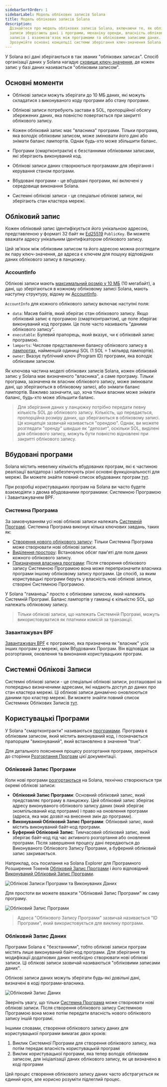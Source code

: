 ```yaml
---
sidebarSortOrder: 1
sidebarLabel: Модель облікових записів Solana
title: Модель облікових записів Solana
description:
  Дізнайтеся про модель облікових записів Solana, включаючи те, як облікові
  записи зберігають дані і програми, механіку оренди, власність облікових
  записів і взаємозв'язок між програмами та обліковими записами даних.
  Зрозумійте основні концепції системи зберігання ключ-значення Solana.
---
```


У Solana всі дані зберігаються в так званих "облікових записах". Спосіб
організації даних у Solana нагадує
[сховище ключ-значення](https://uk.wikipedia.org/wiki/%D0%91%D0%B0%D0%B7%D0%B0_%D0%B4%D0%B0%D0%BD%D0%B8%D1%85_%C2%AB%D0%BA%D0%BB%D1%8E%D1%87%E2%80%94%D0%B7%D0%BD%D0%B0%D1%87%D0%B5%D0%BD%D0%BD%D1%8F%C2%BB),
де кожен запис у базі даних називається "обліковим записом".

## Основні моменти

- Облікові записи можуть зберігати до 10 МБ даних, які можуть складатися з
  виконуваного коду програми або стану програми.

- Облікові записи потребують застави в SOL, пропорційної обсягу збережених
  даних, яка повністю повертається при закритті облікового запису.

- Кожен обліковий запис має "власника" програми. Тільки програма, яка володіє
  обліковим записом, може змінювати його дані або знімати баланс лампортів.
  Однак будь-хто може збільшити баланс.

- Програми (смартконтракти) є безстанними обліковими записами, які зберігають
  виконуваний код.

- Облікові записи даних створюються програмами для зберігання і керування станом
  програми.

- Вбудовані програми - це вбудовані програми, які включені у середовище
  виконання Solana.

- Системні облікові записи - це спеціальні облікові записи, які зберігають стан
  кластера мережі.

## Обліковий запис

Кожен обліковий запис ідентифікується його унікальною адресою, представленою у
форматі 32 байт як [Ed25519](https://ed25519.cr.yp.to/) `PublicKey`. Ви можете
вважати адресу унікальним ідентифікатором облікового запису.

Цей зв'язок між обліковим записом та його адресою можна розглядати як пару
ключ-значення, де адреса є ключем для пошуку відповідних даних облікового запису
в ланцюжку.

### AccountInfo

Облікові записи мають
[максимальний розмір у 10 МБ](https://github.com/solana-labs/solana/blob/27eff8408b7223bb3c4ab70523f8a8dca3ca6645/sdk/program/src/system_instruction.rs#L85)
(10 мегабайт), а дані, що зберігаються в кожному обліковому записі Solana, мають
наступну структуру, відому як
[AccountInfo](https://github.com/solana-labs/solana/blob/27eff8408b7223bb3c4ab70523f8a8dca3ca6645/sdk/program/src/account_info.rs#L19).

`AccountInfo` для кожного облікового запису включає наступні поля:

- `data`: Масив байтів, який зберігає стан облікового запису. Якщо обліковий
  запис є програмою (смартконтрактом), це поле зберігає виконуваний код
  програми. Це поле часто називають "даними облікового запису".
- `executable`: Булевий прапорець, який вказує, чи є обліковий запис програмою.
- `lamports`: Числове представлення балансу облікового запису в
  [лампортах](/docs/terminology.md#lamport), найменшій одиниці SOL (1 SOL = 1
  мільярд лампортів).
- `owner`: Вказує публічний ключ (Program ID) програми, яка володіє обліковим
  записом.

Як ключова частина моделі облікових записів Solana, кожен обліковий запис у
Solana має визначеного "власника", а саме програму. Тільки програма, зазначена
як власник облікового запису, може змінювати дані, що зберігаються в обліковому
записі, або знімати баланс лампортів. Важливо зазначити, що, хоча тільки власник
може знімати баланс, будь-хто може збільшити баланс.

> Для зберігання даних у ланцюжку потрібно передати певну кількість SOL до
> облікового запису. Кількість, що передається, пропорційна розміру даних, що
> зберігаються в обліковому записі. Ця концепція зазвичай називається "орендою".
> Однак, ви можете розглядати "оренду" швидше як "депозит", оскільки SOL,
> виділені для облікового запису, можуть бути повністю відновлені при закритті
> облікового запису.

## Вбудовані програми

Solana містить невелику кількість вбудованих програм, які є частиною реалізації
валідатора і забезпечують різні основні функціональності для мережі. Ви можете
знайти повний список вбудованих програм
[тут](https://docs.anza.xyz/runtime/programs).

При розробці користувацьких програм на Solana ви часто будете взаємодіяти з
двома вбудованими програмами: Системною Програмою і Завантажувачем BPF.

### Системна Програма

За замовчуванням усі нові облікові записи належать
[Системній Програмі](https://github.com/solana-labs/solana/tree/27eff8408b7223bb3c4ab70523f8a8dca3ca6645/programs/system/src).
Системна Програма виконує кілька ключових завдань, таких як:

- [Створення нового облікового запису](https://github.com/solana-labs/solana/blob/27eff8408b7223bb3c4ab70523f8a8dca3ca6645/programs/system/src/system_processor.rs#L145):
  Тільки Системна Програма може створювати нові облікові записи.
- [Виділення простору](https://github.com/solana-labs/solana/blob/27eff8408b7223bb3c4ab70523f8a8dca3ca6645/programs/system/src/system_processor.rs#L70):
  Встановлює обсяг пам'яті для поля даних кожного облікового запису.
- [Призначення власника програми](https://github.com/solana-labs/solana/blob/27eff8408b7223bb3c4ab70523f8a8dca3ca6645/programs/system/src/system_processor.rs#L112):
  Після створення облікового запису Системною Програмою вона може перепризначити
  власника програми іншому обліковому запису програми. Це спосіб, за яким
  користувацькі програми беруть у власність нові облікові записи, створені
  Системною Програмою.

У Solana "гаманець" просто є обліковим записом, який належить Системній
Програмі. Баланс лампортів у гаманці є кількістю SOL, що належать обліковому
запису.

> Тільки облікові записи, що належать Системній Програмі, можуть
> використовуватися як платники комісій за транзакції.

### Завантажувач BPF

[Завантажувач BPF](https://github.com/solana-labs/solana/tree/27eff8408b7223bb3c4ab70523f8a8dca3ca6645/programs/bpf_loader/src)
є програмою, яка призначена як "власник" усіх інших програм у мережі, крім
Вбудованих Програм. Він відповідає за розгортання, оновлення та виконання
користувацьких програм.

## Системні Облікові Записи

Системні облікові записи - це спеціальні облікові записи, розташовані за
попередньо визначеними адресами, які надають доступ до даних про стан кластера
мережі. Ці облікові записи динамічно оновлюються даними про кластер мережі. Ви
можете знайти повний список Системних Облікових Записів
[тут](https://docs.anza.xyz/runtime/sysvars).

## Користувацькі Програми

У Solana "смартконтракти" називаються [програмами](/docs/core/programs.md).
Програма є обліковим записом, який містить виконуваний код, і позначається
прапорцем "виконуваний", який встановлено в значення "true".

Для детального пояснення процесу розгортання програми, зверніться до сторінки
[Розгортання Програм](/docs/programs/deploying.md) цієї документації.

### Обліковий Запис Програми

Коли нові програми
[розгортаються](https://github.com/solana-labs/solana/blob/27eff8408b7223bb3c4ab70523f8a8dca3ca6645/programs/bpf_loader/src/lib.rs#L498)
на Solana, технічно створюються три окремі облікові записи:

- **Обліковий Запис Програми**: Основний обліковий запис, який представляє
  програму в ланцюжку. Цей обліковий запис зберігає адресу виконуваного
  облікового запису даних (який зберігає зкомпільований код програми) і право на
  оновлення програми (адреса, яка має дозвіл на внесення змін до програми).
- **Виконуваний Обліковий Запис Програми**: Обліковий запис, який містить
  виконуваний байт-код програми.
- **Буферний Обліковий Запис**: Тимчасовий обліковий запис, який зберігає
  байт-код під час активного розгортання або оновлення програми. Після
  завершення процесу дані передаються до Виконуваного Облікового Запису
  Програми, а буферний обліковий запис закривається.

Наприклад, ось посилання на Solana Explorer для Програмного Розширення Токенів
[Обліковий Запис Програми](https://explorer.solana.com/address/TokenzQdBNbLqP5VEhdkAS6EPFLC1PHnBqCXEpPxuEb)
і його відповідний
[Виконуваний Обліковий Запис Програми](https://explorer.solana.com/address/DoU57AYuPFu2QU514RktNPG22QhApEjnKxnBcu4BHDTY).

![Облікові Записи Програми та Виконуваних Даних](/assets/docs/core/accounts/program-account-expanded.svg)

Для простоти ви можете вважати "Обліковий Запис Програми" як саму програму.

![Обліковий Запис Програми](/assets/docs/core/accounts/program-account-simple.svg)

> Адреса "Облікового Запису Програми" зазвичай називається "ID Програми", який
> використовується для виклику програми.

### Обліковий Запис Даних

Програми Solana є "безстанними", тобто облікові записи програм містять лише
виконуваний байт-код програми. Для зберігання та модифікації додаткових даних
необхідно створювати нові облікові записи. Ці облікові записи зазвичай
називаються "обліковими записами даних".

Облікові записи даних можуть зберігати будь-які довільні дані, визначені в коді
програми-власника.

![Обліковий Запис Даних](/assets/docs/core/accounts/data-account.svg)

Зверніть увагу, що тільки
[Системна Програма](/docs/core/accounts.md#system-program) може створювати нові
облікові записи. Після створення облікового запису Системною Програмою вона може
потім передати власність нового облікового запису іншій програмі.

Іншими словами, створення облікового запису даних для користувацької програми
вимагає двох кроків:

1. Виклик Системної Програми для створення облікового запису, яка потім передає
   власність користувацькій програмі
2. Виклик користувацької програми, яка тепер володіє обліковим записом, для
   ініціалізації даних облікового запису, як це визначено в коді програми

Цей процес створення облікового запису даних часто абстрагується як єдиний крок,
але корисно розуміти підлеглий процес.
